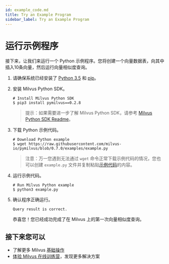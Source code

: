 ```yaml
---
id: example_code.md
title: Try an Example Program
sidebar_label: Try an Example Program
---
```

# 运行示例程序

接下来，让我们来运行一个 Python 示例程序。您将创建一个向量数据表，向其中插入10条向量，然后运行向量相似度查询。

1. 请确保系统已经安装了 [Python 3.5](https://www.python.org/downloads/) 和 [pip](https://pip.pypa.io/en/stable/installing/)。

2. 安装 Milvus Python SDK。

   ```shell
   # Install Milvus Python SDK
   $ pip3 install pymilvus==0.2.8
   ```

   > 提示：如果需要进一步了解 Milvus Python SDK，请参考 [Milvus Python SDK Readme](https://github.com/milvus-io/pymilvus/blob/master/README.md)。
   
3. 下载 Python 示例代码。
   
   ```shell
   # Download Python example
   $ wget https://raw.githubusercontent.com/milvus-io/pymilvus/blob/0.7.0/examples/example.py
   ```
   > 注意：万一您遇到无法通过 `wget` 命令正常下载示例代码的情况，您也可以创建 `example.py` 文件并复制粘贴[示例代码](https://github.com/milvus-io/pymilvus/blob/0.6.0/examples/example.py)的内容。

4. 运行示例代码。

   ```shell
   # Run Milvus Python example
   $ python3 example.py
   ```

5. 确认程序正确运行。

   ```shell
   Query result is correct.
   ```

   恭喜您！您已经成功完成了在 Milvus 上的第一次向量相似度查询。

## 接下来您可以

- 了解更多 Milvus [基础操作](../milvus_operation.md)
- [体验 Milvus 在线训练营](https://github.com/milvus-io/bootcamp)，发现更多解决方案
